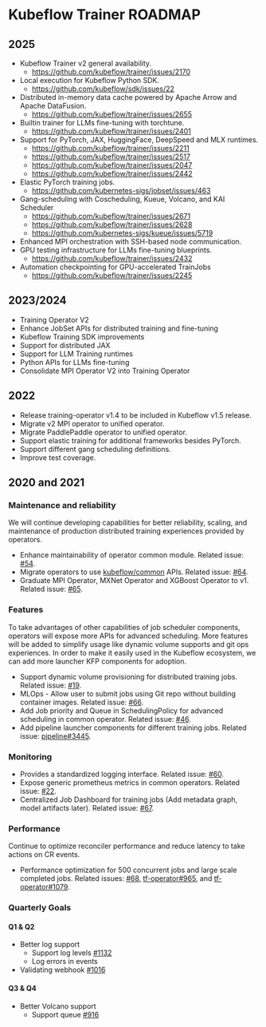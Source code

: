 # Kubeflow Trainer ROADMAP

## 2025

- Kubeflow Trainer v2 general availability.
  - https://github.com/kubeflow/trainer/issues/2170
- Local execution for Kubeflow Python SDK.
  - https://github.com/kubeflow/sdk/issues/22
- Distributed in-memory data cache powered by Apache Arrow and Apache DataFusion.
  - https://github.com/kubeflow/trainer/issues/2655
- Builtin trainer for LLMs fine-tuning with torchtune.
  - https://github.com/kubeflow/trainer/issues/2401
- Support for PyTorch, JAX, HuggingFace, DeepSpeed and MLX runtimes.
  - https://github.com/kubeflow/trainer/issues/2211
  - https://github.com/kubeflow/trainer/issues/2517
  - https://github.com/kubeflow/trainer/issues/2047
  - https://github.com/kubeflow/trainer/issues/2442
- Elastic PyTorch training jobs.
  - https://github.com/kubernetes-sigs/jobset/issues/463
- Gang-scheduling with Coscheduling, Kueue, Volcano, and KAI Scheduler
  - https://github.com/kubeflow/trainer/issues/2671
  - https://github.com/kubeflow/trainer/issues/2628
  - https://github.com/kubernetes-sigs/kueue/issues/5719
- Enhanced MPI orchestration with SSH-based node communication.
- GPU testing infrastructure for LLMs fine-tuning blueprints.
  - https://github.com/kubeflow/trainer/issues/2432
- Automation checkpointing for GPU-accelerated TrainJobs
  - https://github.com/kubeflow/trainer/issues/2245

## 2023/2024

- Training Operator V2
- Enhance JobSet APIs for distributed training and fine-tuning
- Kubeflow Training SDK improvements
- Support for distributed JAX
- Support for LLM Training runtimes
- Python APIs for LLMs fine-tuning
- Consolidate MPI Operator V2 into Training Operator

## 2022

- Release training-operator v1.4 to be included in Kubeflow v1.5 release.
- Migrate v2 MPI operator to unified operator.
- Migrate PaddlePaddle operator to unified operator.
- Support elastic training for additional frameworks besides PyTorch.
- Support different gang scheduling definitions.
- Improve test coverage.

## 2020 and 2021

### Maintenance and reliability

We will continue developing capabilities for better reliability, scaling, and maintenance of production distributed training experiences provided by operators.

- Enhance maintainability of operator common module. Related issue: [#54](https://github.com/kubeflow/common/issues/54).
- Migrate operators to use [kubeflow/common](https://github.com/kubeflow/common) APIs. Related issue: [#64](https://github.com/kubeflow/common/issues/64).
- Graduate MPI Operator, MXNet Operator and XGBoost Operator to v1. Related issue: [#65](https://github.com/kubeflow/common/issues/65).

### Features

To take advantages of other capabilities of job scheduler components, operators will expose more APIs for advanced scheduling. More features will be added to simplify usage like dynamic volume supports and git ops experiences. In order to make it easily used in the Kubeflow ecosystem, we can add more launcher KFP components for adoption.

- Support dynamic volume provisioning for distributed training jobs. Related issue: [#19](https://github.com/kubeflow/common/issues/19).
- MLOps - Allow user to submit jobs using Git repo without building container images. Related issue: [#66](https://github.com/kubeflow/common/issues/66).
- Add Job priority and Queue in SchedulingPolicy for advanced scheduling in common operator. Related issue: [#46](https://github.com/kubeflow/common/issues/46).
- Add pipeline launcher components for different training jobs. Related issue: [pipeline#3445](https://github.com/kubeflow/pipelines/issues/3445).

### Monitoring

- Provides a standardized logging interface. Related issue: [#60](https://github.com/kubeflow/common/issues/60).
- Expose generic prometheus metrics in common operators. Related issue: [#22](https://github.com/kubeflow/common/issues/22).
- Centralized Job Dashboard for training jobs (Add metadata graph, model artifacts later). Related issue: [#67](https://github.com/kubeflow/common/issues/67).

### Performance

Continue to optimize reconciler performance and reduce latency to take actions on CR events.

- Performance optimization for 500 concurrent jobs and large scale completed jobs. Related issues: [#68](https://github.com/kubeflow/common/issues/68), [tf-operator#965](https://github.com/kubeflow/tf-operator/issues/965), and [tf-operator#1079](https://github.com/kubeflow/tf-operator/issues/1079).

### Quarterly Goals

#### Q1 & Q2

- Better log support
  - Support log levels [#1132](https://github.com/kubeflow/training-operator/issues/1132)
  - Log errors in events
- Validating webhook [#1016](https://github.com/kubeflow/training-operator/issues/1016)

#### Q3 & Q4

- Better Volcano support
  - Support queue [#916](https://github.com/kubeflow/training-operator/issues/916)
